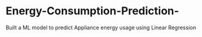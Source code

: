 # Energy-Consumption-Prediction-
Built a ML model to predict Appliance energy usage using Linear Regression 
